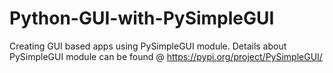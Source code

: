 # Python-GUI-with-PySimpleGUI
Creating GUI based apps using PySimpleGUI module. Details about PySimpleGUI module can be found @  https://pypi.org/project/PySimpleGUI/
